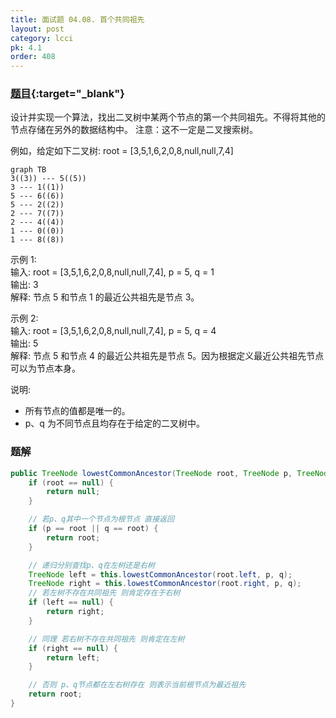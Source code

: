 ```yaml
---
title: 面试题 04.08. 首个共同祖先
layout: post
category: lcci
pk: 4.1
order: 408
---
```


### [题目](https://leetcode-cn.com/first-common-ancestor-lcci/){:target="_blank"}

设计并实现一个算法，找出二叉树中某两个节点的第一个共同祖先。不得将其他的节点存储在另外的数据结构中。
注意：这不一定是二叉搜索树。

例如，给定如下二叉树: root = [3,5,1,6,2,0,8,null,null,7,4]

```mermaid
graph TB
3((3)) --- 5((5))
3 --- 1((1))
5 --- 6((6))
5 --- 2((2))
2 --- 7((7))
2 --- 4((4))
1 --- 0((0))
1 --- 8((8))
```

示例 1:  
输入: root = [3,5,1,6,2,0,8,null,null,7,4], p = 5, q = 1  
输出: 3  
解释: 节点 5 和节点 1 的最近公共祖先是节点 3。  

示例 2:  
输入: root = [3,5,1,6,2,0,8,null,null,7,4], p = 5, q = 4  
输出: 5  
解释: 节点 5 和节点 4 的最近公共祖先是节点 5。因为根据定义最近公共祖先节点可以为节点本身。

说明:
- 所有节点的值都是唯一的。
- p、q 为不同节点且均存在于给定的二叉树中。

### 题解

```java
public TreeNode lowestCommonAncestor(TreeNode root, TreeNode p, TreeNode q) {
    if (root == null) {
        return null;
    }

    // 若p、q其中一个节点为根节点 直接返回
    if (p == root || q == root) {
        return root;
    }

    // 递归分别查找p、q在左树还是右树
    TreeNode left = this.lowestCommonAncestor(root.left, p, q);
    TreeNode right = this.lowestCommonAncestor(root.right, p, q);
    // 若左树不存在共同祖先 则肯定存在于右树
    if (left == null) {
        return right;
    }

    // 同理 若右树不存在共同祖先 则肯定在左树
    if (right == null) {
        return left;
    }

    // 否则 p、q节点都在左右树存在 则表示当前根节点为最近祖先
    return root;
}
```